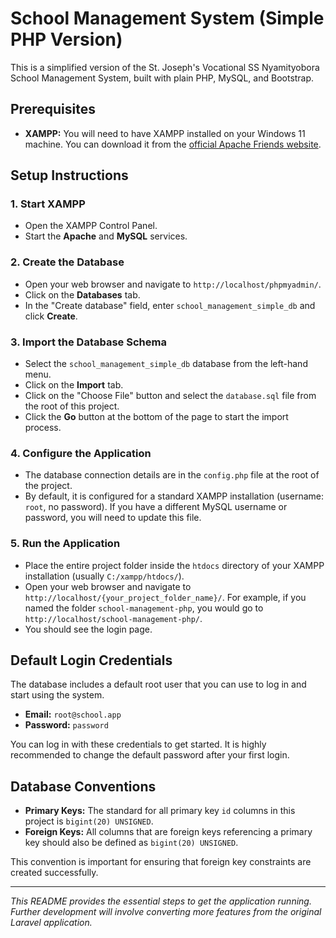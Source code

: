 # School Management System (Simple PHP Version)

This is a simplified version of the St. Joseph's Vocational SS Nyamityobora School Management System, built with plain PHP, MySQL, and Bootstrap.

## Prerequisites

-   **XAMPP:** You will need to have XAMPP installed on your Windows 11 machine. You can download it from the [official Apache Friends website](https://www.apachefriends.org/index.html).

## Setup Instructions

### 1. Start XAMPP

-   Open the XAMPP Control Panel.
-   Start the **Apache** and **MySQL** services.

### 2. Create the Database

-   Open your web browser and navigate to `http://localhost/phpmyadmin/`.
-   Click on the **Databases** tab.
-   In the "Create database" field, enter `school_management_simple_db` and click **Create**.

### 3. Import the Database Schema

-   Select the `school_management_simple_db` database from the left-hand menu.
-   Click on the **Import** tab.
-   Click on the "Choose File" button and select the `database.sql` file from the root of this project.
-   Click the **Go** button at the bottom of the page to start the import process.

### 4. Configure the Application

-   The database connection details are in the `config.php` file at the root of the project.
-   By default, it is configured for a standard XAMPP installation (username: `root`, no password). If you have a different MySQL username or password, you will need to update this file.

### 5. Run the Application

-   Place the entire project folder inside the `htdocs` directory of your XAMPP installation (usually `C:/xampp/htdocs/`).
-   Open your web browser and navigate to `http://localhost/{your_project_folder_name}/`. For example, if you named the folder `school-management-php`, you would go to `http://localhost/school-management-php/`.
-   You should see the login page.

## Default Login Credentials

The database includes a default root user that you can use to log in and start using the system.

-   **Email:** `root@school.app`
-   **Password:** `password`

You can log in with these credentials to get started. It is highly recommended to change the default password after your first login.

## Database Conventions

-   **Primary Keys:** The standard for all primary key `id` columns in this project is `bigint(20) UNSIGNED`.
-   **Foreign Keys:** All columns that are foreign keys referencing a primary key should also be defined as `bigint(20) UNSIGNED`.

This convention is important for ensuring that foreign key constraints are created successfully.

---
*This README provides the essential steps to get the application running. Further development will involve converting more features from the original Laravel application.*
